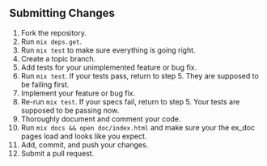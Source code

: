 ## Submitting Changes

1. Fork the repository.
2. Run `mix deps.get`.
3. Run `mix test` to make sure everything is going right.
4. Create a topic branch.
5. Add tests for your unimplemented feature or bug fix.
6. Run `mix test`. If your tests pass, return to step 5. They are supposed to be failing first.
7. Implement your feature or bug fix.
8. Re-run `mix test`. If your specs fail, return to step 5. Your tests are supposed to be passing now.
9. Thoroughly document and comment your code.
10. Run `mix docs && open doc/index.html` and make sure your the ex_doc pages load and looks like you expect.
11. Add, commit, and push your changes.
12. Submit a pull request.
